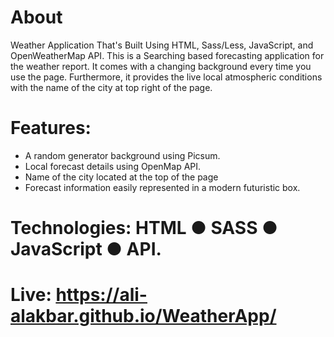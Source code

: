 # About
Weather Application That's Built Using HTML, Sass/Less, JavaScript, and OpenWeatherMap API. This is a Searching based forecasting application for the weather report. It comes with a changing background every time you use the page. Furthermore, it provides the live local atmospheric conditions with the name of the city at top right of the page.

# Features:
- A random generator background using Picsum.
- Local forecast details using OpenMap API.
- Name of the city located at the top of the page
- Forecast information easily represented in a modern futuristic box.

# Technologies: HTML ● SASS ● JavaScript ● API.
# Live: https://ali-alakbar.github.io/WeatherApp/
